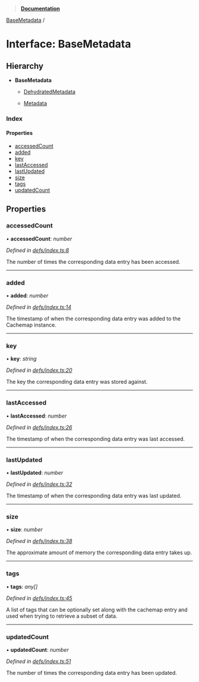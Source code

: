 > **[Documentation](../README.md)**

[BaseMetadata](basemetadata.md) /

# Interface: BaseMetadata

## Hierarchy

* **BaseMetadata**

  * [DehydratedMetadata](dehydratedmetadata.md)

  * [Metadata](metadata.md)

### Index

#### Properties

* [accessedCount](basemetadata.md#accessedcount)
* [added](basemetadata.md#added)
* [key](basemetadata.md#key)
* [lastAccessed](basemetadata.md#lastaccessed)
* [lastUpdated](basemetadata.md#lastupdated)
* [size](basemetadata.md#size)
* [tags](basemetadata.md#tags)
* [updatedCount](basemetadata.md#updatedcount)

## Properties

###  accessedCount

• **accessedCount**: *number*

*Defined in [defs/index.ts:8](https://github.com/badbatch/cachemap/blob/f0089aa/packages/core/src/defs/index.ts#L8)*

The number of times the corresponding data
entry has been accessed.

___

###  added

• **added**: *number*

*Defined in [defs/index.ts:14](https://github.com/badbatch/cachemap/blob/f0089aa/packages/core/src/defs/index.ts#L14)*

The timestamp of when the corresponding data
entry was added to the Cachemap instance.

___

###  key

• **key**: *string*

*Defined in [defs/index.ts:20](https://github.com/badbatch/cachemap/blob/f0089aa/packages/core/src/defs/index.ts#L20)*

The key the corresponding data entry was stored
against.

___

###  lastAccessed

• **lastAccessed**: *number*

*Defined in [defs/index.ts:26](https://github.com/badbatch/cachemap/blob/f0089aa/packages/core/src/defs/index.ts#L26)*

The timestamp of when the corresponding data
entry was last accessed.

___

###  lastUpdated

• **lastUpdated**: *number*

*Defined in [defs/index.ts:32](https://github.com/badbatch/cachemap/blob/f0089aa/packages/core/src/defs/index.ts#L32)*

The timestamp of when the corresponding data
entry was last updated.

___

###  size

• **size**: *number*

*Defined in [defs/index.ts:38](https://github.com/badbatch/cachemap/blob/f0089aa/packages/core/src/defs/index.ts#L38)*

The approximate amount of memory the corresponding
data entry takes up.

___

###  tags

• **tags**: *any[]*

*Defined in [defs/index.ts:45](https://github.com/badbatch/cachemap/blob/f0089aa/packages/core/src/defs/index.ts#L45)*

A list of tags that can be optionally set along with
the cachemap entry and used when trying to retrieve
a subset of data.

___

###  updatedCount

• **updatedCount**: *number*

*Defined in [defs/index.ts:51](https://github.com/badbatch/cachemap/blob/f0089aa/packages/core/src/defs/index.ts#L51)*

The number of times the corresponding data
entry has been updated.